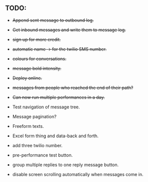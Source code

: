 ## TODO:

* ~~Append sent message to outbound log.~~
* ~~Get inbound messages and write them to message log.~~
* ~~sign up for more credit.~~
* ~~automatic name -> for the twilio SMS number.~~
* ~~colours for conversations.~~
* ~~message bold intensity.~~
* ~~Deploy online.~~
* ~~messages from people who reached the end of their path?~~
* ~~Can now run multiple performances in a day.~~

* Test navigation of message tree.

* Message pagination?
* Freeform texts.
* Excel form thing and data-back and forth.
* add three twilio number.
* pre-performance test button.
* group multiple replies to one reply message button.
* disable screen scrolling automatically when messages come in.




